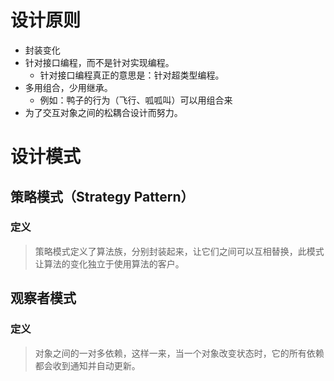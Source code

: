 # 设计原则

- 封装变化
- 针对接口编程，而不是针对实现编程。
  - 针对接口编程真正的意思是：针对超类型编程。
- 多用组合，少用继承。
  - 例如：鸭子的行为（飞行、呱呱叫）可以用组合来
- 为了交互对象之间的松耦合设计而努力。

# 设计模式

## 策略模式（Strategy Pattern）

### 定义

> 策略模式定义了算法族，分别封装起来，让它们之间可以互相替换，此模式让算法的变化独立于使用算法的客户。

## 观察者模式

### 定义

> 对象之间的一对多依赖，这样一来，当一个对象改变状态时，它的所有依赖都会收到通知并自动更新。


